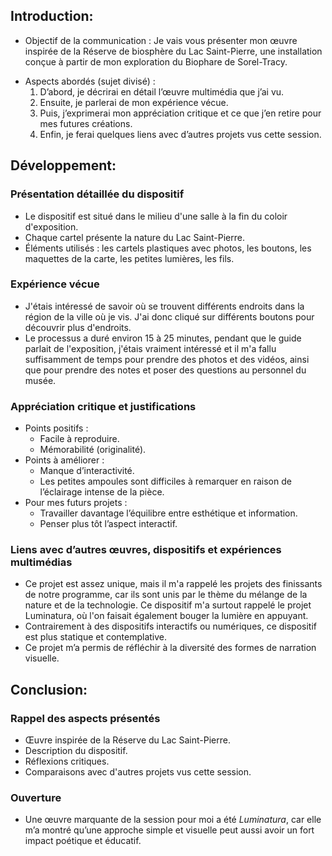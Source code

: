 ## Introduction:
- Objectif de la communication : Je vais vous présenter mon œuvre inspirée de la Réserve de biosphère du Lac Saint-Pierre, une installation conçue à partir de mon exploration du Biophare de Sorel-Tracy.

<ul> <li>Aspects abordés (sujet divisé) :
<ol>
<li>D’abord, je décrirai en détail l’œuvre multimédia que j’ai vu.</li>
<li>Ensuite, je parlerai de mon expérience vécue.</li>
<li>Puis, j’exprimerai mon appréciation critique et ce que j’en retire pour mes futures créations.</li>
<li>Enfin, je ferai quelques liens avec d’autres projets vus cette session.</li>
</ol>
</li></ul> 

## Développement:
### Présentation détaillée du dispositif
- Le dispositif est situé dans le milieu d'une salle à la fin du coloir d'exposition.
- Chaque cartel présente la nature du Lac Saint-Pierre.
- Éléments utilisés : les cartels plastiques avec photos, les boutons, les maquettes de la carte, les petites lumières, les fils.

### Expérience vécue
- J'étais intéressé de savoir où se trouvent différents endroits dans la région de la ville où je vis. J'ai donc cliqué sur différents boutons pour découvrir plus d'endroits.
- Le processus a duré environ 15 à 25 minutes, pendant que le guide parlait de l'exposition, j'étais vraiment intéressé et il m'a fallu suffisamment de temps pour prendre des photos et des vidéos, ainsi que pour prendre des notes et poser des questions au personnel du musée.


### Appréciation critique et justifications
- Points positifs :
  - Facile à reproduire.
  - Mémorabilité (originalité).
- Points à améliorer :
  - Manque d’interactivité.
  - Les petites ampoules sont difficiles à remarquer en raison de l’éclairage intense de la pièce.
- Pour mes futurs projets :
  - Travailler davantage l’équilibre entre esthétique et information.
  - Penser plus tôt l’aspect interactif.

### Liens avec d’autres œuvres, dispositifs et expériences multimédias
- Ce projet est assez unique, mais il m'a rappelé les projets des finissants de notre programme, car ils sont unis par le thème du mélange de la nature et de la technologie. Ce dispositif m'a surtout rappelé le projet Luminatura, où l'on faisait également bouger la lumière en appuyant.
- Contrairement à des dispositifs interactifs ou numériques, ce dispositif est plus statique et contemplative.
- Ce projet m’a permis de réfléchir à la diversité des formes de narration visuelle.

## Conclusion:
### Rappel des aspects présentés
- Œuvre inspirée de la Réserve du Lac Saint-Pierre.
- Description du dispositif.
- Réflexions critiques.
- Comparaisons avec d'autres projets vus cette session.

### Ouverture
- Une œuvre marquante de la session pour moi a été *Luminatura*, car elle m’a montré qu’une approche simple et visuelle peut aussi avoir un fort impact poétique et éducatif.
